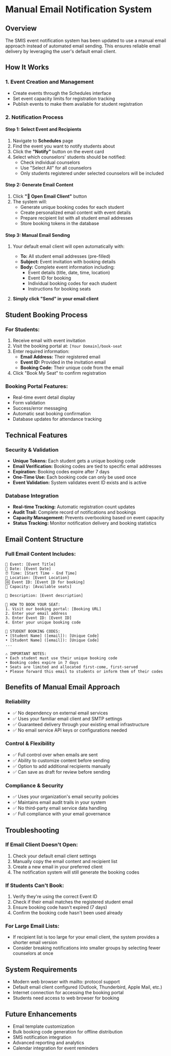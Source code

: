 # Manual Email Notification System

## Overview
The SMIS event notification system has been updated to use a manual email approach instead of automated email sending. This ensures reliable email delivery by leveraging the user's default email client.

## How It Works

### 1. Event Creation and Management
- Create events through the Schedules interface
- Set event capacity limits for registration tracking
- Publish events to make them available for student registration

### 2. Notification Process

#### Step 1: Select Event and Recipients
1. Navigate to **Schedules** page
2. Find the event you want to notify students about
3. Click the **"Notify"** button on the event card
4. Select which counselors' students should be notified:
   - Check individual counselors
   - Use "Select All" for all counselors
   - Only students registered under selected counselors will be included

#### Step 2: Generate Email Content
1. Click **"📧 Open Email Client"** button
2. The system will:
   - Generate unique booking codes for each student
   - Create personalized email content with event details
   - Prepare recipient list with all student email addresses
   - Store booking tokens in the database

#### Step 3: Manual Email Sending
1. Your default email client will open automatically with:
   - **To:** All student email addresses (pre-filled)
   - **Subject:** Event invitation with booking details
   - **Body:** Complete event information including:
     - Event details (title, date, time, location)
     - Event ID for booking
     - Individual booking codes for each student
     - Instructions for booking seats

2. **Simply click "Send" in your email client**

## Student Booking Process

### For Students:
1. Receive email with event invitation
2. Visit the booking portal at: `[Your Domain]/book-seat`
3. Enter required information:
   - **Email Address:** Their registered email
   - **Event ID:** Provided in the invitation email
   - **Booking Code:** Their unique code from the email
4. Click "Book My Seat" to confirm registration

### Booking Portal Features:
- Real-time event detail display
- Form validation
- Success/error messaging
- Automatic seat booking confirmation
- Database updates for attendance tracking

## Technical Features

### Security & Validation
- **Unique Tokens:** Each student gets a unique booking code
- **Email Verification:** Booking codes are tied to specific email addresses
- **Expiration:** Booking codes expire after 7 days
- **One-Time Use:** Each booking code can only be used once
- **Event Validation:** System validates event ID exists and is active

### Database Integration
- **Real-time Tracking:** Automatic registration count updates
- **Audit Trail:** Complete record of notifications and bookings
- **Capacity Management:** Prevents overbooking based on event capacity
- **Status Tracking:** Monitor notification delivery and booking statistics

## Email Content Structure

### Full Email Content Includes:
```
📅 Event: [Event Title]
📆 Date: [Event Date]
⏰ Time: [Start Time - End Time]
📍 Location: [Event Location]
🆔 Event ID: [Event ID for booking]
🎫 Capacity: [Available seats]

📝 Description: [Event description]

🎯 HOW TO BOOK YOUR SEAT:
1. Visit our booking portal: [Booking URL]
2. Enter your email address
3. Enter Event ID: [Event ID]
4. Enter your unique booking code

📧 STUDENT BOOKING CODES:
• [Student Name] ([email]): [Unique Code]
• [Student Name] ([email]): [Unique Code]
...

⚠️ IMPORTANT NOTES:
• Each student must use their unique booking code
• Booking codes expire in 7 days
• Seats are limited and allocated first-come, first-served
• Please forward this email to students or inform them of their codes
```

## Benefits of Manual Email Approach

### Reliability
- ✅ No dependency on external email services
- ✅ Uses your familiar email client and SMTP settings
- ✅ Guaranteed delivery through your existing email infrastructure
- ✅ No email service API keys or configurations needed

### Control & Flexibility
- ✅ Full control over when emails are sent
- ✅ Ability to customize content before sending
- ✅ Option to add additional recipients manually
- ✅ Can save as draft for review before sending

### Compliance & Security
- ✅ Uses your organization's email security policies
- ✅ Maintains email audit trails in your system
- ✅ No third-party email service data handling
- ✅ Full compliance with your email governance

## Troubleshooting

### If Email Client Doesn't Open:
1. Check your default email client settings
2. Manually copy the email content and recipient list
3. Create a new email in your preferred client
4. The notification system will still generate the booking codes

### If Students Can't Book:
1. Verify they're using the correct Event ID
2. Check if their email matches the registered student email
3. Ensure booking code hasn't expired (7 days)
4. Confirm the booking code hasn't been used already

### For Large Email Lists:
- If recipient list is too large for your email client, the system provides a shorter email version
- Consider breaking notifications into smaller groups by selecting fewer counselors at once

## System Requirements
- Modern web browser with mailto: protocol support
- Default email client configured (Outlook, Thunderbird, Apple Mail, etc.)
- Internet connection for accessing the booking portal
- Students need access to web browser for booking

## Future Enhancements
- Email template customization
- Bulk booking code generation for offline distribution
- SMS notification integration
- Advanced reporting and analytics
- Calendar integration for event reminders 